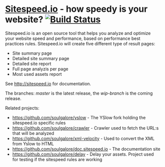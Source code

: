 <a href="http://sitespeed.io" target="_blank">Sitespeed.io</a> - how speedy is your website? [![Build Status](https://secure.travis-ci.org/soulgalore/sitespeed.io.png?branch=master)](http://travis-ci.org/soulgalore/sitespeed.io)
=============

Sitespeed.io is an open source tool that helps you analyze and optimize your website speed and performance, based on performance best practices rules.
Sitespeed.io will create five different type of result pages:
 * Site summary page
 * Detailed site summary page
 * Detailed site report
 * Full page analyzis per page
 * Most used assets report
 
See <a href="http://sitespeed.io">http://sitespeed.io</a> for documentation.  

The branches: *master* is the latest release, the *wip-branch* is the coming release.

Related projects:
 * https://github.com/soulgalore/yslow - The YSlow fork holding the sitespeed.io specific rules
 * https://github.com/soulgalore/crawler - Crawler used to fetch the URL:s that will be analyzed
 * https://github.com/soulgalore/xml-velocity - Used to convert the XML from Yslow to HTML
 * https://github.com/soulgalore/doc.sitespeed.io - The documentation site
 * https://github.com/soulgalore/delay - Delay your assets. Project used for testing if the sitespeed rules are working


